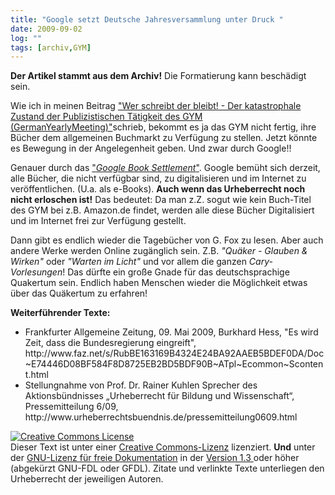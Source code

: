 ```yaml
---
title: "Google setzt Deutsche Jahresversammlung unter Druck "
date: 2009-09-02
log: ""
tags: [archiv,GYM]
---
```

**Der Artikel stammt aus dem Archiv!** Die Formatierung kann beschädigt sein.

Wie ich in meinen Beitrag <a href="http://www.the-independent-friend.de/?q=node/424">"Wer schreibt der bleibt! - Der katastrophale Zustand der Publizistischen Tätigkeit des GYM (GermanYearlyMeeting)"</a>schrieb,  bekommt es ja das GYM nicht fertig, ihre Bücher dem allgemeinen Buchmarkt zu Verfügung zu stellen. Jetzt könnte es Bewegung in der Angelegenheit geben. Und zwar durch Google!!
<!--break-->
Genauer durch das <a href="http://de.wikipedia.org/w/index.php?title=Google_Book_Search&oldid=63961316#Google_Book_Settlement">"<i>Google Book Settlement</i>"</a>. Google bemüht sich derzeit, alle Bücher, die nicht verfügbar sind, zu digitalisieren und im Internet zu veröffentlichen. (U.a. als e-Books). **Auch wenn das Urheberrecht noch nicht erloschen ist!** Das bedeutet: Da man z.Z. sogut wie kein Buch-Titel des GYM bei z.B. Amazon.de findet, werden alle diese Bücher Digitalisiert und im Internet frei zur Verfügung gestellt. 

Dann gibt es endlich wieder die Tagebücher von G. Fox zu lesen. Aber auch andere Werke werden Online zugänglich sein. Z.B. <i>"Quäker - Glauben & Wirken"</i> oder <i>"Warten im Licht"</i> und vor allem die ganzen <i>Cary-Vorlesungen</i>! Das dürfte ein große Gnade für das deutschsprachige Quakertum sein. Endlich haben Menschen wieder die Möglichkeit etwas über das Quäkertum zu erfahren! 

**Weiterführender Texte:**
<ul>
<li>Frankfurter Allgemeine Zeitung, 09. Mai 2009, Burkhard Hess, "Es wird Zeit, dass die Bundesregierung eingreift", http://www.faz.net/s/RubBE163169B4324E24BA92AAEB5BDEF0DA/Doc~E74446D08BF584F8D8725EB2BD5BDF90B~ATpl~Ecommon~Scontent.html </li>
<li>Stellungnahme von Prof. Dr. Rainer Kuhlen
Sprecher des Aktionsbündnisses „Urheberrecht für Bildung und Wissenschaft“, Pressemitteilung 6/09, http://www.urheberrechtsbuendnis.de/pressemitteilung0609.html </li>
</ul>




<a rel="license" href="http://creativecommons.org/licenses/by-sa/3.0/de/"><img alt="Creative Commons License" style="border-width:0" src="http://i.creativecommons.org/l/by-sa/3.0/de/88x31.png" /></a><br />Dieser Text ist unter einer <a rel="license" href="http://creativecommons.org/licenses/by-sa/3.0/de/">Creative Commons-Lizenz</a> lizenziert. **Und** unter der <a href="http://de.wikipedia.org/wiki/GFDL">GNU-Lizenz für freie Dokumentation</a> in der <a href="http://www.gnu.org/licenses/fdl-1.3.html">Version 1.3 </a> oder höher (abgekürzt GNU-FDL oder GFDL). Zitate und verlinkte Texte unterliegen den Urheberrecht der jeweiligen Autoren.
